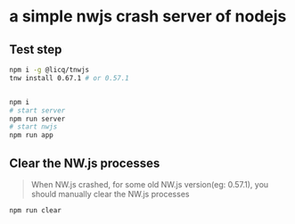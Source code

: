 # a simple nwjs crash server of nodejs

## Test step

```sh
npm i -g @licq/tnwjs
tnw install 0.67.1 # or 0.57.1


npm i
# start server
npm run server
# start nwjs
npm run app
```

## Clear the NW.js processes

> When NW.js crashed, for some old NW.js version(eg: 0.57.1), you should manually clear the NW.js processes

```sh
npm run clear
```
